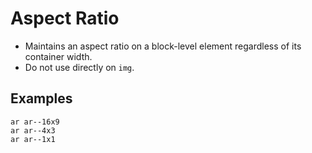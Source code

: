 # Aspect Ratio

- Maintains an aspect ratio on a block-level element regardless of its container width.
- Do not use directly on `img`.

## Examples

<div class="pa3 ba b--gray-300">
    <div class="row">
        <div class="col w-1/3">
            <div>
                <div class="ar ar--16x9 cover" style="background:url(https://placebear.com/420/320?image=2"></div>
                <code class="mt1 clipboard">ar ar--16x9</code>
            </div>
        </div>
        <div class="col w-1/3">
            <div>
                <div class="ar ar--4x3 cover" style="background:url(https://placebear.com/420/320?image=2"></div>
                <code class="mt1 clipboard">ar ar--4x3</code>
            </div>
        </div>
        <div class="col w-1/3">
            <div>
                <div class="ar ar--1x1 cover" style="background:url(https://placebear.com/420/320?image=2"></div>
                <code class="mt1 clipboard">ar ar--1x1</code>
            </div>
        </div>
    </div>
</div>